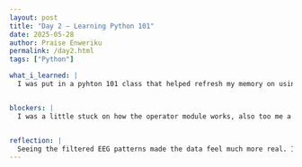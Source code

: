 ```yaml
---
layout: post
title: "Day 2 – Learning Python 101"
date: 2025-05-28
author: Praise Enweriku
permalink: /day2.html
tags: ["Python"]

what_i_learned: |
  I was put in a pyhton 101 class that helped refresh my memory on using python functions, operators and the different data types. We also worked on hands on work on replit and kahoot. 


blockers: |
  I was a little stuck on how the operator module works, also too me a while to grasp the concept of using PEMDAS to solve an equation.


reflection: |
  Seeing the filtered EEG patterns made the data feel much more real. I’m starting to see how crucial clean inputs are before even thinking about classification. Tomorrow, I’ll start prototyping a live attention monitor using thresholding on alpha power levels.
---
```

